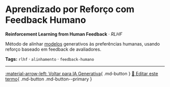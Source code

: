 # Aprendizado por Reforço com Feedback Humano

**Reinforcement Learning from Human Feedback** · *RLHF*

Método de alinhar [modelos](../conceitos-fundamentais/modelo.md) generativos às preferências humanas, usando reforço baseado em feedback de avaliadores.


**Tags:** `rlhf` · `alinhamento` · `feedback-humano`

---

[:material-arrow-left: Voltar para IA Generativa](index.md){ .md-button }
[📝 Editar este termo](https://github.com/seu-usuario/glossario-ia/edit/main/glossario.yaml){ .md-button .md-button--primary }
